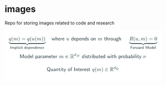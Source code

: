 # images
Repo for storing images related to code and research

<p align="center">
	<img src="https://github.com/tomoleary/images/blob/main/hippyflow/parametric_mapping.png" /> 
</p>
